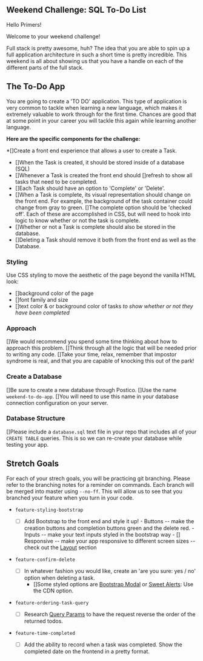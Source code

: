 
## Weekend Challenge: SQL To-Do List

Hello Primers! 

Welcome to your weekend challenge!

Full stack is pretty awesome, huh? The idea that you are able to spin up a full application architecture in such a short time is pretty incredible. This weekend is all about showing us that you have a handle on each of the different parts of the full stack. 

## The To-Do App

You are going to create a 'TO DO' application. This type of application is very common to tackle when learning a new language, which makes it extremely valuable to work through for the first time. Chances are good that at some point in your career you will tackle this again while learning another language.

**Here are the specific components for the challenge:**

*[]Create a front end experience that allows a user to create a Task.
* []When the Task is created, it should be stored inside of a database (SQL)
* []Whenever a Task is created the front end should []refresh to show all tasks that need to be completed.
* []Each Task should have an option to 'Complete' or 'Delete'.
* []When a Task is complete, its visual representation should change on the front end. For example, the background of the task container could change from gray to green. []The complete option should be  'checked off'. Each of these are accomplished in CSS, but will need to hook into logic to know whether or not the task is complete.
* []Whether or not a Task is complete should also be stored in the database.
* []Deleting a Task should remove it both from the front end as well as the Database.

### Styling

Use CSS styling to move the aesthetic of the page beyond the vanilla HTML look:
  - []background color of the page
  - []font family and size
  - []text color & or background color of tasks *to show whether or not they have been completed*

### Approach

[]We would recommend you spend some time thinking about how to approach this problem.
[]Think through all the logic that will be needed prior to writing any code. 
[]Take your time, relax, remember that impostor syndrome is real, and that you are capable of knocking this out of the park!

### Create a Database

[]Be sure to create a new database through Postico. 
[]Use the name `weekend-to-do-app`. 
[]You will need to use this name in your database connection configuration on your server.

### Database Structure

[]Please include a `database.sql` text file in your repo that includes all of your `CREATE TABLE` queries. 
This is so we can re-create your database while testing your app.

## Stretch Goals

For each of your strech goals, you will be practicing git branching. Please refer to the branching notes for a reminder on commands. Each branch will be merged into master using `--no-ff`. This will allow us to see that you branched your feature when you turn in your code.

- `feature-styling-bootstrap` 

    - [ ]  Add Bootstrap to the front end and style it up!
      -  Buttons -- make the creation buttons and completion buttons green and the delete red.
      -  Inputs -- make your text inputs styled in the bootstrap way
      - [] Responsive -- make your app responsive to different screen sizes -- check out the [Layout](https://getbootstrap.com/docs/4.1/layout/overview/) section

- `feature-confirm-delete`

    - [ ] In whatever fashion you would like, create an 'are you sure: yes / no' option when deleting a task.
        - []Some styled options are [Bootstrap Modal](https://getbootstrap.com/docs/4.0/components/modal/) or [Sweet Alerts](https://sweetalert.js.org/guides/): Use the CDN option.

- `feature-ordering-task-query` 

    - [ ]  Research [Query Params](https://expressjs.com/en/api.html#req.query) to have the request reverse the order of the returned todos. 
    
- `feature-time-completed` 

    - [ ]  Add the ability to record when a task was completed. Show the completed date on the frontend in a pretty format.
